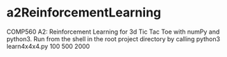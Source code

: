 # a2ReinforcementLearning
COMP560 A2: Reinforcement Learning for 3d Tic Tac Toe with numPy and python3. Run from the shell in the root project directory by calling python3 learn4x4x4.py 100 500 2000
